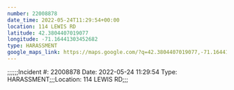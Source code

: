 ```yaml
---
number: 22008878
date_time: 2022-05-24T11:29:54+00:00
location: 114 LEWIS RD
latitude: 42.3804407019077
longitude: -71.16441303452682
type: HARASSMENT
google_maps_link: https://maps.google.com/?q=42.3804407019077,-71.16441303452682
---
```


;;;;;;Incident #: 22008878  Date: 2022-05-24 11:29:54   Type: HARASSMENT;;;Location: 114 LEWIS RD;;;
